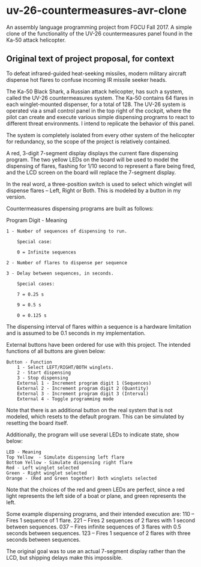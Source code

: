 # uv-26-countermeasures-avr-clone
An assembly language programming project from FGCU Fall 2017. A simple clone of the functionality of the UV-26 countermeasures 
panel found in the Ka-50 attack helicopter.

## Original text of project proposal, for context

To defeat infrared-guided heat-seeking missiles, modern military aircraft dispense hot flares to confuse incoming IR missile seeker 
heads.

The Ka-50 Black Shark, a Russian attack helicopter, has such a system, called the UV-26 countermeasures system. The Ka-50 contains 64 
flares in each winglet-mounted dispenser, for a total of 128. The UV-26 system is operated via a small control panel in the top right of 
the cockpit, where the pilot can create and execute various simple dispensing programs to react to different threat environments. I 
intend to replicate the behavior of this panel.

The system is completely isolated from every other system of the helicopter for redundancy, so the scope of the project is relatively 
contained.

A red, 3-digit 7-segment display displays the current flare dispensing program. The two yellow LEDs on the board will be used to model 
the dispensing of flares, flashing for 1/10 second to represent a flare being fired, and the LCD screen on the board will replace the 
7-segment display.

In the real word, a three-position switch is used to select which winglet will dispense flares – Left, Right or Both. This is modeled by 
a button in my version.

Countermeasures dispensing programs are built as follows:

Program Digit - Meaning

    1 - Number of sequences of dispensing to run.
    
        Special case:
    
        0 = Infinite sequences
    
    2 - Number of flares to dispense per sequence

    3 - Delay between sequences, in seconds.

        Special cases:
    
        7 = 0.25 s
    
        9 = 0.5 s
    
        0 = 0.125 s
    

The dispensing interval of flares within a sequence is a hardware limitation and is assumed to be 0.1 seconds in my implementation.

External buttons have been ordered for use with this project. The intended functions of all buttons are given below:

    Button - Function
        1 - Select LEFT/RIGHT/BOTH winglets.
        2 - Start dispensing
        3 - Stop dispensing
        External 1 - Increment program digit 1 (Sequences)
        External 2 - Increment program digit 2 (Quantity)
        External 3 - Increment program digit 3 (Interval)
        External 4 - Toggle programming mode

Note that there is an additional button on the real system that is not modeled, which resets to the default program. This can be 
simulated by resetting the board itself.

Additionally, the program will use several LEDs to indicate state, show below:

    LED	- Meaning
    Top Yellow	- Simulate dispensing left flare
    Bottom Yellow - Simulate dispensing right flare
    Red	- Left winglet selected
    Green - Right winglet selected
    Orange - (Red and Green together) Both winglets selected

Note that the choices of the red and green LEDs are perfect, since a red light represents the left side of a boat or plane, and green 
represents the left.

Some example dispensing programs, and their intended execution are:
110 – Fires 1 sequence of 1 flare.
221 – Fires 2 sequences of 2 flares with 1 second between sequences.
037 – Fires infinite sequences of 3 flares with 0.5 seconds between sequences.
123 – Fires 1 sequence of 2 flares with three seconds between sequences.

The original goal was to use an actual 7-segment display rather than the LCD, but shipping delays make this impossible.
